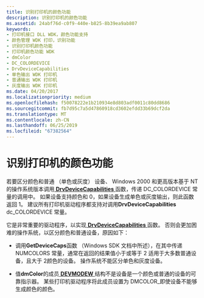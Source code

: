 ```yaml
---
title: 识别打印机的颜色功能
description: 识别打印机的颜色功能
ms.assetid: 24abf76d-c0f9-440e-b825-8b39ea9ab807
keywords:
- 打印机接口 DLL WDK，颜色功能支持
- 颜色管理 WDK 打印，识别功能
- 识别打印机颜色功能
- 打印机颜色功能 WDK
- dmColor
- DC_COLORDEVICE
- DrvDeviceCapabilities
- 单色输出 WDK 打印机
- 普通输出 WDK 打印机
- 灰度输出 WDK 打印机
ms.date: 04/20/2017
ms.localizationpriority: medium
ms.openlocfilehash: f50078222e1b210934e8d803adf0011c80dd8686
ms.sourcegitcommit: fb7d95c7a5d47860918cd3602efdd33b69dcf2da
ms.translationtype: MT
ms.contentlocale: zh-CN
ms.lasthandoff: 06/25/2019
ms.locfileid: "67382564"
---
```

# <a name="identifying-a-printers-color-capability"></a>识别打印机的颜色功能





若要区分颜色和普通 （单色或灰度） 设备、 Windows 2000 和更高版本基于 NT 的操作系统版本调用[ **DrvDeviceCapabilities** ](https://docs.microsoft.com/windows-hardware/drivers/ddi/content/winddiui/nf-winddiui-drvdevicecapabilities)函数，传递 DC\_COLORDEVICE 常量的调用中。 如果设备支持颜色和 0，如果设备生成单色或灰度输出，则此函数返回 1。 建议所有打印机驱动程序都支持对调用**DrvDeviceCapabilities** dc\_COLORDEVICE 常量。

它是非常重要的驱动程序，以实现[ **DrvDeviceCapabilities** ](https://docs.microsoft.com/windows-hardware/drivers/ddi/content/winddiui/nf-winddiui-drvdevicecapabilities)函数。 否则会更加困难的操作系统，以区分颜色和普通设备，原因如下：

-   调用**GetDeviceCaps**函数 （Windows SDK 文档中所述），在其中传递 NUMCOLORS 常量，通常在返回的结果值小于或等于 2 适用于大多数普通设备，且大于 2颜色的设备。 操作系统不能区分单色和灰度设备。

-   值**dmColor**的成员[ **DEVMODEW** ](https://docs.microsoft.com/windows/desktop/api/wingdi/ns-wingdi-_devicemodew)结构不是设备是一个颜色或普通的设备的可靠指示器。 某些打印机驱动程序将此成员设置为 DMCOLOR\_即使设备不能够生成颜色的颜色。

 

 





